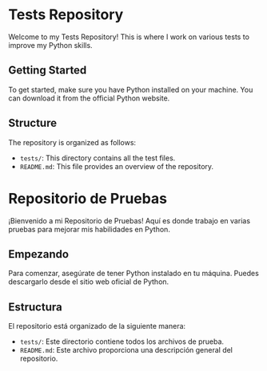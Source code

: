 # Tests Repository

Welcome to my Tests Repository! This is where I work on various tests to improve my Python skills.

## Getting Started

To get started, make sure you have Python installed on your machine. You can download it from the official Python website.

## Structure

The repository is organized as follows:

- `tests/`: This directory contains all the test files.
- `README.md`: This file provides an overview of the repository.



# Repositorio de Pruebas

¡Bienvenido a mi Repositorio de Pruebas! Aquí es donde trabajo en varias pruebas para mejorar mis habilidades en Python.

## Empezando

Para comenzar, asegúrate de tener Python instalado en tu máquina. Puedes descargarlo desde el sitio web oficial de Python.

## Estructura

El repositorio está organizado de la siguiente manera:

- `tests/`: Este directorio contiene todos los archivos de prueba.
- `README.md`: Este archivo proporciona una descripción general del repositorio.
